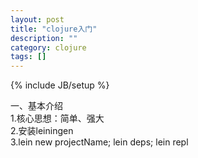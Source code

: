 ```yaml
---
layout: post
title: "clojure入门"
description: ""
category: clojure 
tags: []
---
```

{% include JB/setup %}

一、基本介绍  
1.核心思想：简单、强大  
2.安装leiningen  
3.lein new projectName; lein deps; lein repl  
